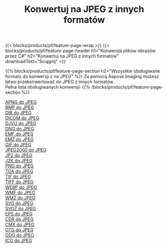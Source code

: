 ﻿---
title: Konwertuj na JPEG z innych formatów 
weight: 3920
url: /pl/java/conversion/to/jpeg 
lang: pl
langdirlevel: 2
locales: zh-hans,ja,it,ru,de,es,fr,nl,id,lt,pl,pt,vi,tr,ko,zh-hant,ar,hi,th,sv,cs,uk,he
description: Za pomocą Aspose.Imaging możesz łatwo przekonwertować do JPEG z innych formatów
---

{{< blocks/products/pf/feature-page-wrap >}}
{{< blocks/products/pf/feature-page-header h1="Konwersja plików obrazów przez C#" h2="Konwertuj na JPEG z innych formatów" downloadText="Ściągnij" >}}


{{% blocks/products/pf/feature-page-section  h2="Wszystkie obsługiwane formaty do konwersji z na JPEG" %}}
Za pomocą Aspose.Imaging możesz łatwo przekonwertować do JPEG z innych formatów.
<br/>
Pełna lista obsługiwanych konwersji:
{{% /blocks/products/pf/feature-page-section %}}
<div class="container-fluid productfamilypage bg-gray">
    <div class="convertypes bg-gray agp-content section">
        <div class="container">
		<div class="row other-converters">
		    <div class='col-md-2 other-converter remove-lp remove-rp'><a href="/imaging/pl/java/conversion/apng-to-jpeg" >APNG do JPEG</a></div>
<div class='col-md-2 other-converter remove-lp remove-rp'><a href="/imaging/pl/java/conversion/bmp-to-jpeg" >BMP do JPEG</a></div>
<div class='col-md-2 other-converter remove-lp remove-rp'><a href="/imaging/pl/java/conversion/dib-to-jpeg" >DIB do JPEG</a></div>
<div class='col-md-2 other-converter remove-lp remove-rp'><a href="/imaging/pl/java/conversion/dicom-to-jpeg" >DICOM do JPEG</a></div>
<div class='col-md-2 other-converter remove-lp remove-rp'><a href="/imaging/pl/java/conversion/djvu-to-jpeg" >DJVU do JPEG</a></div>
<div class='col-md-2 other-converter remove-lp remove-rp'><a href="/imaging/pl/java/conversion/dng-to-jpeg" >DNG do JPEG</a></div>
<div class='col-md-2 other-converter remove-lp remove-rp'><a href="/imaging/pl/java/conversion/emf-to-jpeg" >EMF do JPEG</a></div>
<div class='col-md-2 other-converter remove-lp remove-rp'><a href="/imaging/pl/java/conversion/emz-to-jpeg" >EMZ do JPEG</a></div>
<div class='col-md-2 other-converter remove-lp remove-rp'><a href="/imaging/pl/java/conversion/gif-to-jpeg" >GIF do JPEG</a></div>
<div class='col-md-2 other-converter remove-lp remove-rp'><a href="/imaging/pl/java/conversion/jpeg2000-to-jpeg" >JPEG2000 do JPEG</a></div>
<div class='col-md-2 other-converter remove-lp remove-rp'><a href="/imaging/pl/java/conversion/jp2-to-jpeg" >JP2 do JPEG</a></div>
<div class='col-md-2 other-converter remove-lp remove-rp'><a href="/imaging/pl/java/conversion/j2k-to-jpeg" >J2K do JPEG</a></div>
<div class='col-md-2 other-converter remove-lp remove-rp'><a href="/imaging/pl/java/conversion/png-to-jpeg" >PNG do JPEG</a></div>
<div class='col-md-2 other-converter remove-lp remove-rp'><a href="/imaging/pl/java/conversion/tga-to-jpeg" >TGA do JPEG</a></div>
<div class='col-md-2 other-converter remove-lp remove-rp'><a href="/imaging/pl/java/conversion/tif-to-jpeg" >TIF do JPEG</a></div>
<div class='col-md-2 other-converter remove-lp remove-rp'><a href="/imaging/pl/java/conversion/tiff-to-jpeg" >TIFF do JPEG</a></div>
<div class='col-md-2 other-converter remove-lp remove-rp'><a href="/imaging/pl/java/conversion/webp-to-jpeg" >WEBP do JPEG</a></div>
<div class='col-md-2 other-converter remove-lp remove-rp'><a href="/imaging/pl/java/conversion/wmf-to-jpeg" >WMF do JPEG</a></div>
<div class='col-md-2 other-converter remove-lp remove-rp'><a href="/imaging/pl/java/conversion/wmz-to-jpeg" >WMZ do JPEG</a></div>
<div class='col-md-2 other-converter remove-lp remove-rp'><a href="/imaging/pl/java/conversion/svg-to-jpeg" >SVG do JPEG</a></div>
<div class='col-md-2 other-converter remove-lp remove-rp'><a href="/imaging/pl/java/conversion/svgz-to-jpeg" >SVGZ do JPEG</a></div>
<div class='col-md-2 other-converter remove-lp remove-rp'><a href="/imaging/pl/java/conversion/eps-to-jpeg" >EPS do JPEG</a></div>
<div class='col-md-2 other-converter remove-lp remove-rp'><a href="/imaging/pl/java/conversion/cdr-to-jpeg" >CDR do JPEG</a></div>
<div class='col-md-2 other-converter remove-lp remove-rp'><a href="/imaging/pl/java/conversion/cmx-to-jpeg" >CMX do JPEG</a></div>
<div class='col-md-2 other-converter remove-lp remove-rp'><a href="/imaging/pl/java/conversion/otg-to-jpeg" >OTG do JPEG</a></div>
<div class='col-md-2 other-converter remove-lp remove-rp'><a href="/imaging/pl/java/conversion/odg-to-jpeg" >ODG do JPEG</a></div>
<div class='col-md-2 other-converter remove-lp remove-rp'><a href="/imaging/pl/java/conversion/ico-to-jpeg" >ICO do JPEG</a></div>
                </div>
        </div>
    </div>
</div>
<br/>

